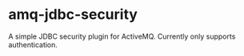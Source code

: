 # amq-jdbc-security

A simple JDBC security plugin for ActiveMQ.
Currently only supports authentication.
